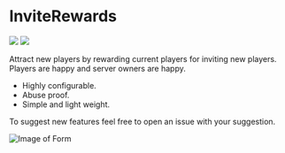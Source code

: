 # InviteRewards 

[![](https://poggit.pmmp.io/shield.api/InviteRewards)](https://poggit.pmmp.io/p/InviteRewards)
<a href="https://poggit.pmmp.io/p/InviteRewards"><img src="https://poggit.pmmp.io/shield.api/InviteRewards"></a>

Attract new players by rewarding current players for inviting new players. Players are happy and server owners are happy.
  - Highly configurable.
  - Abuse proof.
  - Simple and light weight.

To suggest new features feel free to open an issue with your suggestion.

![Image of Form](https://media.discordapp.net/attachments/689728187944665127/852421988798562314/image0.png?width=1192&height=551)
